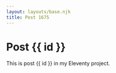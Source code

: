 ```yaml
---
layout: layouts/base.njk
title: Post 1675
---
```


# Post {{ id }}

This is post {{ id }} in my Eleventy project.
